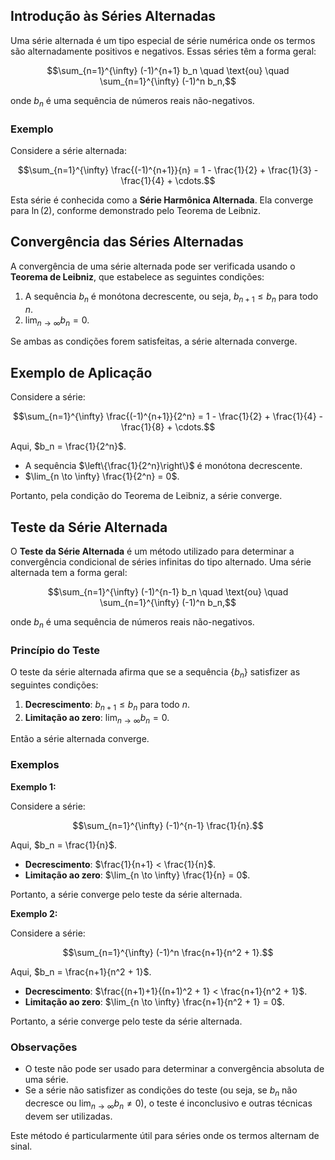 ## Introdução às Séries Alternadas

Uma série alternada é um tipo especial de série numérica onde os termos são alternadamente positivos e negativos. Essas séries têm a forma geral:

$$\sum_{n=1}^{\infty} (-1)^{n+1} b_n \quad \text{ou} \quad \sum_{n=1}^{\infty} (-1)^n b_n,$$

onde $b_n$ é uma sequência de números reais não-negativos.

### Exemplo

Considere a série alternada:

$$\sum_{n=1}^{\infty} \frac{(-1)^{n+1}}{n} = 1 - \frac{1}{2} + \frac{1}{3} - \frac{1}{4} + \cdots.$$

Esta série é conhecida como a **Série Harmônica Alternada**. Ela converge para $\ln(2)$, conforme demonstrado pelo Teorema de Leibniz.

## Convergência das Séries Alternadas

A convergência de uma série alternada pode ser verificada usando o **Teorema de Leibniz**, que estabelece as seguintes condições:

1. A sequência $b_n$ é monótona decrescente, ou seja, $b_{n+1} \leq b_n$ para todo $n$.
2. $\lim_{n \to \infty} b_n = 0$.

Se ambas as condições forem satisfeitas, a série alternada converge.

## Exemplo de Aplicação

Considere a série:

$$\sum_{n=1}^{\infty} \frac{(-1)^{n+1}}{2^n} = 1 - \frac{1}{2} + \frac{1}{4} - \frac{1}{8} + \cdots.$$

Aqui, $b_n = \frac{1}{2^n}$.

- A sequência $\left\{\frac{1}{2^n}\right\}$ é monótona decrescente.
- $\lim_{n \to \infty} \frac{1}{2^n} = 0$.

Portanto, pela condição do Teorema de Leibniz, a série converge.

## Teste da Série Alternada

O **Teste da Série Alternada** é um método utilizado para determinar a convergência condicional de séries infinitas do tipo alternado. Uma série alternada tem a forma geral:

$$\sum_{n=1}^{\infty} (-1)^{n-1} b_n \quad \text{ou} \quad \sum_{n=1}^{\infty} (-1)^n b_n,$$

onde $b_n$ é uma sequência de números reais não-negativos.

### Princípio do Teste

O teste da série alternada afirma que se a sequência $\{b_n\}$ satisfizer as seguintes condições:

1. **Decrescimento**: $b_{n+1} \leq b_n$ para todo $n$.
2. **Limitação ao zero**: $\lim_{n \to \infty} b_n = 0$.

Então a série alternada converge.

### Exemplos

**Exemplo 1:**

Considere a série:

$$\sum_{n=1}^{\infty} (-1)^{n-1} \frac{1}{n}.$$

Aqui, $b_n = \frac{1}{n}$.

- **Decrescimento**: $\frac{1}{n+1} < \frac{1}{n}$.
- **Limitação ao zero**: $\lim_{n \to \infty} \frac{1}{n} = 0$.

Portanto, a série converge pelo teste da série alternada.

**Exemplo 2:**

Considere a série:

$$\sum_{n=1}^{\infty} (-1)^n \frac{n+1}{n^2 + 1}.$$

Aqui, $b_n = \frac{n+1}{n^2 + 1}$.

- **Decrescimento**: $\frac{(n+1)+1}{(n+1)^2 + 1} < \frac{n+1}{n^2 + 1}$.
- **Limitação ao zero**: $\lim_{n \to \infty} \frac{n+1}{n^2 + 1} = 0$.

Portanto, a série converge pelo teste da série alternada.

### Observações

- O teste não pode ser usado para determinar a convergência absoluta de uma série.
- Se a série não satisfizer as condições do teste (ou seja, se $b_n$ não decresce ou $\lim_{n \to \infty} b_n \neq 0$), o teste é inconclusivo e outras técnicas devem ser utilizadas.

Este método é particularmente útil para séries onde os termos alternam de sinal.